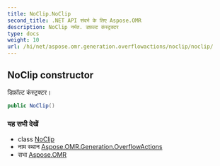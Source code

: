 ```yaml
---
title: NoClip.NoClip
second_title: .NET API संदर्भ के लिए Aspose.OMR
description: NoClip नर्मत. डफ़ल्ट कंस्ट्रक्टर
type: docs
weight: 10
url: /hi/net/aspose.omr.generation.overflowactions/noclip/noclip/
---
```

## NoClip constructor

डिफ़ॉल्ट कंस्ट्रक्टर।

```csharp
public NoClip()
```

### यह सभी देखें

* class [NoClip](../)
* नाम स्थान [Aspose.OMR.Generation.OverflowActions](../../noclip/)
* सभा [Aspose.OMR](../../../)


